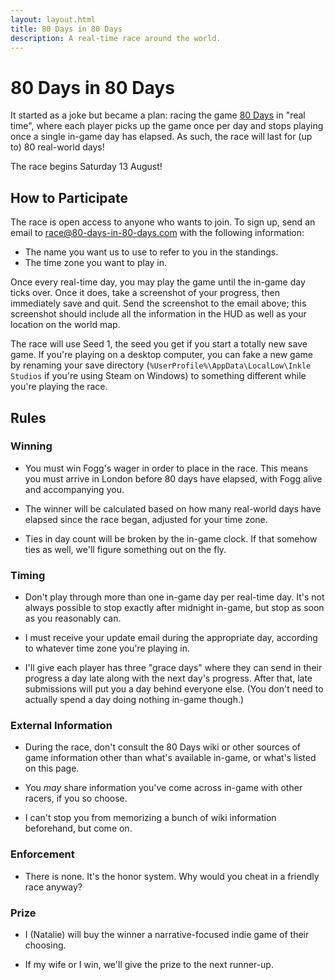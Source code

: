 ```yaml
---
layout: layout.html
title: 80 Days in 80 Days
description: A real-time race around the world.
---
```


# 80 Days in 80 Days

It started as a joke but became a plan: racing the game [80 Days] in "real
time", where each player picks up the game once per day and stops playing once a
single in-game day has elapsed. As such, the race will last for (up to) 80
real-world days!

[80 Days]: https://www.inklestudios.com/80days/

<p class="begins">The race begins <span class="date">Saturday 13 August</span>!</p>

<div id="cesiumContainer"></div>

## How to Participate

The race is open access to anyone who wants to join. To sign up, send an email
to [race@80-days-in-80-days.com] with the following information:

[race@80-days-in-80-days.com]: mailto:race@80-days-in-80-days.com

* The name you want us to use to refer to you in the standings.
* The time zone you want to play in.

Once every real-time day, you may play the game until the in-game day ticks
over. Once it does, take a screenshot of your progress, then immediately save
and quit. Send the screenshot to the email above; this screenshot should include
all the information in the HUD as well as your location on the world map.

The race will use Seed 1, the seed you get if you start a totally new save game.
If you're playing on a desktop computer, you can fake a new game by renaming your
save directory (`%UserProfile%\AppData\LocalLow\Inkle Studios` if you're using
Steam on Windows) to something different while you're playing the race.

## Rules

### Winning

* You must win Fogg's wager in order to place in the race. This means you must
  arrive in London before 80 days have elapsed, with Fogg alive and accompanying
  you.

* The winner will be calculated based on how many real-world days have elapsed
  since the race began, adjusted for your time zone.

* Ties in day count will be broken by the in-game clock. If that somehow ties as
  well, we'll figure something out on the fly.

### Timing

* Don't play through more than one in-game day per real-time day. It's not
  always possible to stop exactly after midnight in-game, but stop as soon as
  you reasonably can.

* I must receive your update email during the appropriate day, according to
  whatever time zone you're playing in.

* I'll give each player has three "grace days" where they can send in their
  progress a day late along with the next day's progress. After that, late
  submissions will put you a day behind everyone else. (You don't need to
  actually spend a day doing nothing in-game though.)

### External Information

* During the race, don't consult the 80 Days wiki or other sources of game
  information other than what's available in-game, or what's listed on this
  page.

* You *may* share information you've come across in-game with other racers, if
  you so choose.

* I can't stop you from memorizing a bunch of wiki information beforehand, but
  come on.

### Enforcement

* There is none. It's the honor system. Why would you cheat in a friendly race
  anyway?

### Prize

* I (Natalie) will buy the winner a narrative-focused indie game of their
  choosing.

* If my wife or I win, we'll give the prize to the next runner-up.
